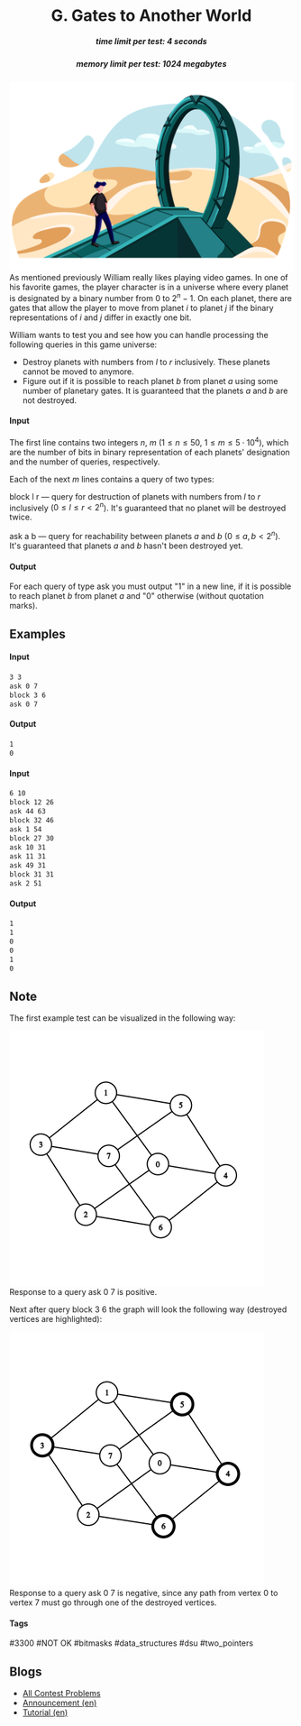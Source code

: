 <h1 style='text-align: center;'> G. Gates to Another World</h1>

<h5 style='text-align: center;'>time limit per test: 4 seconds</h5>
<h5 style='text-align: center;'>memory limit per test: 1024 megabytes</h5>

 ![](images/cbde86c2b214d01ec862103cea20207d53560d4d.png) As mentioned previously William really likes playing video games. In one of his favorite games, the player character is in a universe where every planet is designated by a binary number from $0$ to $2^n - 1$. On each planet, there are gates that allow the player to move from planet $i$ to planet $j$ if the binary representations of $i$ and $j$ differ in exactly one bit.

William wants to test you and see how you can handle processing the following queries in this game universe:

* Destroy planets with numbers from $l$ to $r$ inclusively. These planets cannot be moved to anymore.
* Figure out if it is possible to reach planet $b$ from planet $a$ using some number of planetary gates. It is guaranteed that the planets $a$ and $b$ are not destroyed.
#### Input

The first line contains two integers $n$, $m$ ($1 \leq n \leq 50$, $1 \leq m \leq 5 \cdot 10^4$), which are the number of bits in binary representation of each planets' designation and the number of queries, respectively.

Each of the next $m$ lines contains a query of two types:

block l r — query for destruction of planets with numbers from $l$ to $r$ inclusively ($0 \le l \le r < 2^n$). It's guaranteed that no planet will be destroyed twice.

ask a b — query for reachability between planets $a$ and $b$ ($0 \le a, b < 2^n$). It's guaranteed that planets $a$ and $b$ hasn't been destroyed yet.

#### Output

For each query of type ask you must output "1" in a new line, if it is possible to reach planet $b$ from planet $a$ and "0" otherwise (without quotation marks).

## Examples

#### Input


```text
3 3
ask 0 7
block 3 6
ask 0 7
```
#### Output


```text
1
0
```
#### Input


```text
6 10
block 12 26
ask 44 63
block 32 46
ask 1 54
block 27 30
ask 10 31
ask 11 31
ask 49 31
block 31 31
ask 2 51
```
#### Output


```text
1
1
0
0
1
0
```
## Note

The first example test can be visualized in the following way:

 ![](images/2e651a7bfa67cc2c34bebd7592e96ed9ff0b0774.png) Response to a query ask 0 7 is positive.

Next after query block 3 6 the graph will look the following way (destroyed vertices are highlighted):

 ![](images/464db1bb48ac9350681604d8a6c627e9b29130f4.png) Response to a query ask 0 7 is negative, since any path from vertex $0$ to vertex $7$ must go through one of the destroyed vertices.



#### Tags 

#3300 #NOT OK #bitmasks #data_structures #dsu #two_pointers 

## Blogs
- [All Contest Problems](../Deltix_Round,_Summer_2021_(open_for_everyone,_rated,_Div._1_+_Div._2).md)
- [Announcement (en)](../blogs/Announcement_(en).md)
- [Tutorial (en)](../blogs/Tutorial_(en).md)
